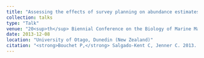 ```yaml
---
title: "Assessing the effects of survey planning on abundance estimates of breeding stock ‘D’ humpback whales (<em>Megaptera novaeangliae</em>) from North West Cape, Western Australia"
collection: talks
type: "Talk"
venue: "20<sup>th</sup> Biennial Conference on the Biology of Marine Mammals, Society for Marine Mammalogy"
date: 2013-12-08
location: "University of Otago, Dunedin (New Zealand)"
citation: "<strong>Bouchet P,</strong> Salgado-Kent C, Jenner C. 2013. Assessing the effects of survey planning on abundance estimates of breeding stock ‘D’ humpback whales (<em>Megaptera novaeangliae</em>) from North West Cape, Western Australia. Talk at the 20<sup>th</sup> Biennial Conference on the Biology of Marine Mammals, Society for Marine Mammalogy, University of Otago, Dunedin (New Zealand)."
---
```

